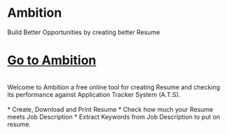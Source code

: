 # Ambition
Build Better Opportunities by creating better Resume
# [Go to Ambition](https://createambition.herokuapp.com/)
<br>
Welcome to Ambition a free online tool for creating Resume and checking its performance against Application Tracker System (A.T.S).<br><br>
* Create, Download and Print Resume
* Check how much your Resume meets Job Description
* Extract Keywords from Job Description to put on resume.

